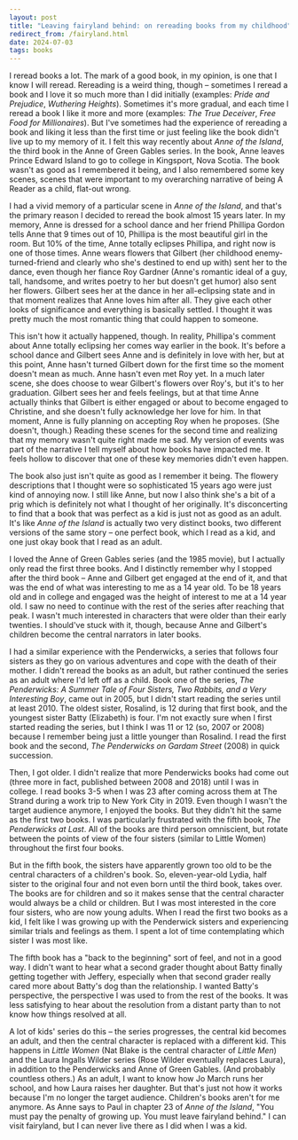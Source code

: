 ```yaml
---
layout: post
title: "Leaving fairyland behind: on rereading books from my childhood"
redirect_from: /fairyland.html
date: 2024-07-03
tags: books
---
```


I reread books a lot. The mark of a good book, in my opinion, is one that I know I will reread. Rereading is a weird thing, though – sometimes I reread a book and I love it so much more than I did initially (examples: *Pride and Prejudice*, *Wuthering Heights*). Sometimes it's more gradual, and each time I reread a book I like it more and more (examples: *The True Deceiver*, *Free Food for Millionaires*). But I've sometimes had the experience of rereading a book and liking it less than the first time or just feeling like the book didn't live up to my memory of it. I felt this way recently about *Anne of the Island*, the third book in the Anne of Green Gables series. In the book, Anne leaves Prince Edward Island to go to college in Kingsport, Nova Scotia.  The book wasn't as good as I remembered it being, and I also remembered some key scenes, scenes that were important to my overarching narrative of being A Reader as a child, flat-out wrong. 

I had a vivid memory of a particular scene in *Anne of the Island*, and that's the primary reason I decided to reread the book almost 15 years later. In my memory, Anne is dressed for a school dance and her friend Phillipa Gordon tells Anne that 9 times out of 10, Phillipa is the most beautiful girl in the room. But 10% of the time, Anne totally eclipses Phillipa, and right now is one of those times. Anne wears flowers that Gilbert (her childhood enemy-turned-friend and clearly who she's destined to end up with) sent her to the dance, even though her fiance Roy Gardner (Anne's romantic ideal of a guy, tall, handsome, and writes poetry to her but doesn't get humor) also sent her flowers. Gilbert sees her at the dance in her all-eclipsing state and in that moment realizes that Anne loves him after all. They give each other looks of significance and everything is basically settled. I thought it was pretty much the most romantic thing that could happen to someone. 

This isn't how it actually happened, though. In reality, Phillipa's comment about Anne totally eclipsing her comes way earlier in the book. It's before a school dance and Gilbert sees Anne and is definitely in love with her, but at this point, Anne hasn't turned Gilbert down for the first time so the moment doesn't mean as much. Anne hasn't even met Roy yet. In a much later scene, she does choose to wear Gilbert's flowers over Roy's, but it's to her graduation. Gilbert sees her and feels feelings, but at that time Anne actually thinks that Gilbert is either engaged or about to become engaged to Christine, and she doesn't fully acknowledge her love for him. In that moment, Anne is fully planning on accepting Roy when he proposes. (She doesn't, though.) Reading these scenes for the second time and realizing that my memory wasn't quite right made me sad. My version of events was part of the narrative I tell myself about how books have impacted me. It feels hollow to discover that one of these key memories didn't even happen. 

The book also just isn't quite as good as I remember it being. The flowery descriptions that I thought were so sophisticated 15 years ago were just kind of annoying now. I still like Anne, but now I also think she's a bit of a prig which is definitely not what I thought of her originally. It's disconcerting to find that a book that was perfect as a kid is just not as good as an adult. It's like *Anne of the Island* is actually two very distinct books, two different versions of the same story – one perfect book, which I read as a kid, and one just okay book that I read as an adult. 

I loved the Anne of Green Gables series (and the 1985 movie), but I actually only read the first three books. And I distinctly remember why I stopped after the third book – Anne and Gilbert get engaged at the end of it, and that was the end of what was interesting to me as a 14 year old. To be 18 years old and in college and engaged was the height of interest to me at a 14 year old. I saw no need to continue with the rest of the series after reaching that peak. I wasn't much interested in characters that were older than their early twenties. I should've stuck with it, though, because Anne and Gilbert's children become the central narrators in later books. 

I had a similar experience with the Penderwicks, a series that follows four sisters as they go on various adventures and cope with the death of their mother. I didn't reread the books as an adult, but rather continued the series as an adult where I'd left off as a child. Book one of the series, *The Penderwicks: A Summer Tale of Four Sisters, Two Rabbits, and a Very Interesting Boy*, came out in 2005, but I didn't start reading the series until at least 2010. The oldest sister, Rosalind, is 12 during that first book, and the youngest sister Batty (Elizabeth) is four. I'm not exactly sure when I first started reading the series, but I think I was 11 or 12 (so, 2007 or 2008) because I remember being just a little younger than Rosalind. I read the first book and the second, *The Penderwicks on Gardam Street* (2008) in quick succession. 

Then, I got older. I didn't realize that more Penderwicks books had come out (three more in fact, published between 2008 and 2018) until I was in college. I read books 3-5 when I was 23 after coming across them at The Strand during a work trip to New York City in 2019. Even though I wasn't the target audience anymore, I enjoyed the books. But they didn't hit the same as the first two books. I was particularly frustrated with the fifth book, *The Penderwicks at Last*. All of the books are third person omniscient, but rotate between the points of view of the four sisters (similar to Little Women) throughout the first four books. 

But in the fifth book, the sisters have apparently grown too old to be the central characters of a children's book. So, eleven-year-old Lydia, half sister to the original four and not even born until the third book, takes over. The books are for children and so it makes sense that the central character would always be a child or children. But I was most interested in the core four sisters, who are now young adults. When I read the first two books as a kid, I felt like I was growing up with the Penderwick sisters and experiencing similar trials and feelings as them. I spent a lot of time contemplating which sister I was most like. 

The fifth book has a "back to the beginning" sort of feel, and not in a good way. I didn't want to hear what a second grader thought about Batty finally getting together with Jeffery, especially when that second grader really cared more about Batty's dog than the relationship. I wanted Batty's perspective, the perspective I was used to from the rest of the books. It was less satisfying to hear about the resolution from a distant party than to not know how things resolved at all. 

A lot of kids' series do this – the series progresses, the central kid becomes an adult, and then the central character is replaced with a different kid. This happens in *Little Women* (Nat Blake is the central character of *Little Men*) and the Laura Ingalls Wilder series (Rose Wilder eventually replaces Laura), in addition to the Penderwicks and Anne of Green Gables. (And probably countless others.) As an adult, I want to know how Jo March runs her school, and how Laura raises her daughter. But that's just not how it works because I'm no longer the target audience. Children's books aren't for me anymore. As Anne says to Paul in chapter 23 of *Anne of the Island*, "You must pay the penalty of growing up. You must leave fairyland behind." I can visit fairyland, but I can never live there as I did when I was a kid.